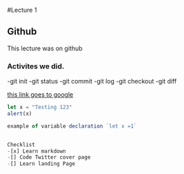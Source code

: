 #Lecture 1


## Github

This lecture was on github

### Activites we did.

-git init
-git status
-git commit
-git log
-git checkout
-git diff

[this link goes to google](https://www.gooogle.com)

``` javascript
let x = "Testing 123"
alert(x)

example of variable declaration `let x =1`


Checklist
-[x] Learn markdown
-[] Code Twitter cover page
-[] Learn landing Page